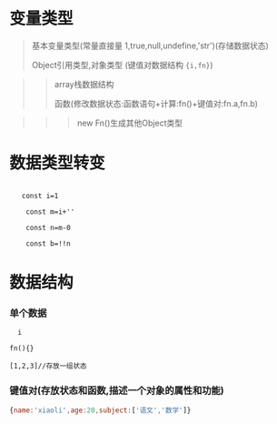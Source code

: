 

# 变量类型



> 基本变量类型(常量直接量 1,true,null,undefine,'str')(存储数据状态)
>
>
> Object引用类型,对象类型 (键值对数据结构  `{i,fn}`)
>

>>
>> array栈数据结构
>> 
>> 函数(修改数据状态:函数语句+计算:fn()+键值对:fn.a,fn.b)

>>> 
>>> new Fn()生成其他Object类型



# 数据类型转变

```

   const i=1

    const m=i+''

    const n=m-0

    const b=!!n
```



# 数据结构

### 单个数据

```
  i

fn(){}

[1,2,3]//存放一组状态
```


### 键值对(存放状态和函数,描述一个对象的属性和功能)

```javascript
{name:'xiaoli',age:20,subject:['语文','数学']}

```
